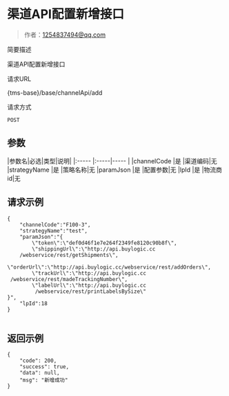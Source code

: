 # 渠道API配置新增接口

> 作者：1254837494@qq.com

简要描述

   渠道API配置新增接口

请求URL

   {tms-base}/base/channelApi/add

请求方式

    POST

## 参数

|参数名|必选|类型|说明|
|:-----  |:-----|-----                  |
|channelCode |是   |渠道编码|无
|strategyName |是   |策略名称|无
|paramJson |是   |配置参数|无
|lpId |是   |物流商id|无




## 请求示例 

``` 
{
	"channelCode":"F100-3",
	"strategyName":"test",
	"paramJson":"{
        \"token\":\"def0d46f1e7e264f2349fe8120c90b8f\",
	    \"shippingUrl\":\"http://api.buylogic.cc
	/webservice/rest/getShipments\",
		\"orderUrl\":\"http://api.buylogic.cc/webservice/rest/addOrders\",
        \"trackUrl\":\"http://api.buylogic.cc
 /webservice/rest/madeTrackingNumber\",
        \"labelUrl\":\"http://api.buylogic.cc
		 /webservice/rest/printLabelsBySize\"
}",
	"lpId":18
}
 
```

## 返回示例 

``` 
{
    "code": 200,
    "success": true,
    "data": null,
    "msg": "新增成功"
}
```
